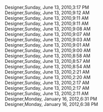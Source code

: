 ﻿Designer,Sunday, June 13, 2010,3:17 PM  Designer,Sunday, June 13, 2010,9:12 AM  Designer,Sunday, June 13, 2010,9:11 AM  Designer,Sunday, June 13, 2010,9:11 AM  Designer,Sunday, June 13, 2010,9:08 AM  Designer,Sunday, June 13, 2010,9:07 AM  Designer,Sunday, June 13, 2010,9:03 AM  Designer,Sunday, June 13, 2010,9:01 AM  Designer,Sunday, June 13, 2010,9:00 AM  Designer,Sunday, June 13, 2010,8:58 AM  Designer,Sunday, June 13, 2010,8:57 AM  Designer,Sunday, June 13, 2010,8:54 AM  Designer,Sunday, June 13, 2010,2:21 AM  Designer,Sunday, June 13, 2010,2:20 AM  Designer,Sunday, June 13, 2010,2:17 AM  Designer,Sunday, June 13, 2010,2:17 AM  Designer,Sunday, June 13, 2010,2:11 AM  Designer,Monday, January 16, 2012,6:31 PM  Designer,Monday, January 16, 2012,6:38 PM